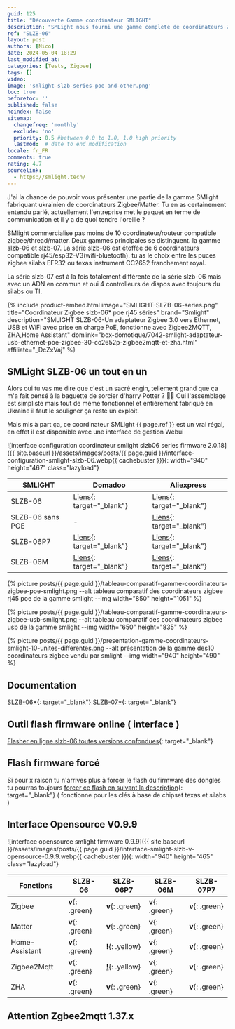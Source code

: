 ```yaml
---
guid: 125
title: "Découverte Gamme coordinateur SMLIGHT"
description: "SMLight nous fourni une gamme complète de coordinateurs Zigbee déporté et très complet, une installation facile et compatible Zigbee2mqtt"
ref: "SLZB-06"
layout: post
authors: [Nico]
date: 2024-05-04 18:29
last_modified_at: 
categories: [Tests, Zigbee]
tags: []
video: 
image: 'smlight-slzb-series-poe-and-other.png'
toc: true
beforetoc: ''
published: false
noindex: false
sitemap:
  changefreq: 'monthly'
  exclude: 'no'
  priority: 0.5 #between 0.0 to 1.0, 1.0 high priority
  lastmod:  # date to end modification
locale: fr_FR
comments: true
rating: 4.7
sourcelink:
  - https://smlight.tech/
---
```


J'ai la chance de pouvoir vous présenter une partie de la gamme SMlight fabriquant ukrainien de coordinateurs Zigbee/Matter. Tu en as certainement entendu parlé, actuellement l'entreprise met le paquet en terme de communication et il y a de quoi tendre l'oreille ?

SMlight commercialise pas moins de 10 coordinateur/routeur compatible zigbee/thread/matter. Deux gammes principales se distinguent. la gamme slzb-06 et slzb-07.
La série slzb-06 est étoffée de 6 coordinateurs compatible rj45/esp32-V3(wifi-bluetooth).
tu as le choix entre les puces zigbee silabs EFR32 ou texas instrument CC2652 franchement royal.

La série slzb-07 est à la fois totalement différente de la série slzb-06 mais avec un ADN en commun et oui 4 controlleurs de dispos avec toujours du silabs ou TI.

{% include product-embed.html image="SMLIGHT-SLZB-06-series.png" title="Coordinateur Zigbee slzb-06* poe rj45 séries" brand="Smlight" description="SMLIGHT SLZB-06-Un adaptateur Zigbee 3.0 vers Ethernet, USB et WiFi avec prise en charge PoE, fonctionne avec Zigbee2MQTT, ZHA,Home Assistant" domlink="box-domotique/7042-smlight-adaptateur-usb-ethernet-poe-zigbee-30-cc2652p-zigbee2mqtt-et-zha.html" affiliate="_DcZxVaj" %}

## SMLight SLZB-06 un tout en un

Alors oui tu vas me dire que c'est un sacré engin, tellement grand que ça m'a fait pensé à la baguette de sorcier d'harry Potter ? 🦸‍♂️ 
Oui l'assemblage est simpliste mais tout de même fonctionnel et entièrement fabriqué en Ukraine il faut le souligner ça reste un exploit.

Mais mis à part ça, ce coordinateur SMLight {{ page.ref }} est un vrai régal, en effet il est disponible avec une interface de gestion Webui

![interface configuration coordinateur smlight slzb06 series firmware 2.0.18]({{ site.baseurl }}/assets/images/posts/{{ page.guid }}/interface-configuration-smlight-slzb-06.webp{{ cachebuster }}){: width="940" height="467" class="lazyload"}

|SMLIGHT|Domadoo|Aliexpress|
|-------|-------|----------|
|SLZB-06|[Liens](https://www.domadoo.fr/fr/box-domotique/7042-smlight-adaptateur-usb-ethernet-poe-zigbee-30-cc2652p-zigbee2mqtt-et-zha.html?domid=39){: target="_blank"}|[Liens](#){: target="_blank"}|
|SLZB-06 sans POE| - |[Liens](#){: target="_blank"}|
|SLZB-06P7|[Liens](#){: target="_blank"}|[Liens](#){: target="_blank"}|
|SLZB-06M|[Liens](https://www.domadoo.fr/fr/box-domotique/7043-smlight-adaptateur-usb-ethernet-poe-zigbee-30-efr32mg21-zigbee2mqtt-et-zha.html?domid=39){: target="_blank"}|[Liens](#){: target="_blank"}|

{% picture posts/{{ page.guid }}/tableau-comparatif-gamme-coordinateurs-zigbee-poe-smlight.png --alt tableau comparatif des coordinateurs zigbee rj45 poe de la gamme smlight --img width="850" height="1051" %}

{% picture posts/{{ page.guid }}/tableau-comparatif-gamme-coordinateurs-zigbee-usb-smlight.png --alt tableau comparatif des coordinateurs zigbee usb de la gamme smlight --img width="650" height="835" %}

{% picture posts/{{ page.guid }}/presentation-gamme-coordinateurs-smlight-10-unites-differentes.png --alt présentation de la gamme des10 coordinateurs zigbee vendu par smlight --img width="940" height="490" %}

## Documentation

[SLZB-06*](https://smlight.tech/manual/slzb-06/guide/getting-started/){: target="_blank"}
[SLZB-07*](https://smlight.tech/manual-slzb-07/){: target="_blank"}

## Outil flash firmware online ( interface )

[Flasher en ligne slzb-06 toutes versions confondues](https://smlight.tech/flasher/#SLZB-06){: target="_blank"}

## Flash firmware forcé

Si pour x raison tu n'arrives plus à forcer le flash du firmware des dongles tu pourras toujours [forcer ce flash en suivant la description](https://smlight.tech/flasher/#flashingFAQ){: target="_blank"} ( fonctionne pour les clés à base de chipset texas et silabs )

## Interface Opensource V0.9.9

![interface opensource smlight firmware 0.9.9]({{ site.baseurl }}/assets/images/posts/{{ page.guid }}/interface-smlight-slzb-v-opensource-0.9.9.webp{{ cachebuster }}){: width="940" height="465" class="lazyload"}

|Fonctions|SLZB-06|SLZB-06P7|SLZB-06M|SLZB-07P7|
|---------|-------|---------|--------|---------|
|Zigbee   |**v**{: .green}|**v**{: .green}|**v**{: .green}|**v**{: .green}|
|Matter   |**v**{: .green}|**v**{: .green}|**v**{: .green}|**v**{: .green}|
|Home-Assistant|**v**{: .green}|**!**{: .yellow}|**v**{: .green}|**v**{: .green}|
|Zigbee2Mqtt|**v**{: .green}|[**!**](https://smlight.tech/product/slzb-06p7/){: .yellow}|**v**{: .green}|**v**{: .green}|
|ZHA|**v**{: .green}|**v**{: .green}|**v**{: .green}|**v**{: .green}|

## Attention Zgbee2mqtt 1.37.x